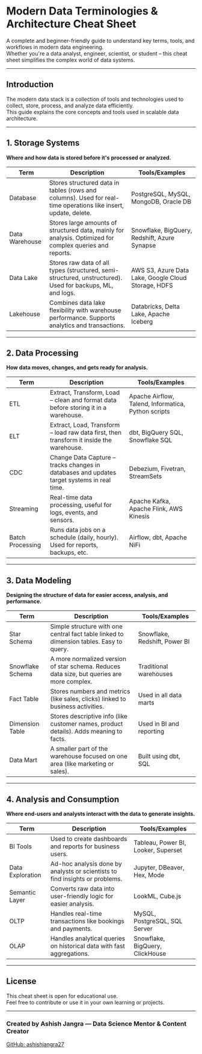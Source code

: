 # Modern Data Terminologies & Architecture Cheat Sheet

A complete and beginner-friendly guide to understand key terms, tools, and workflows in modern data engineering.  
Whether you're a data analyst, engineer, scientist, or student – this cheat sheet simplifies the complex world of data systems.

---

## Introduction

The modern data stack is a collection of tools and technologies used to collect, store, process, and analyze data efficiently.  
This guide explains the core concepts and tools used in scalable data architecture.

---

## 1. Storage Systems

**Where and how data is stored before it's processed or analyzed.**

| Term             | Description                                                                                          | Tools/Examples                                       |
|------------------|------------------------------------------------------------------------------------------------------|------------------------------------------------------|
| Database         | Stores structured data in tables (rows and columns). Used for real-time operations like insert, update, delete. | PostgreSQL, MySQL, MongoDB, Oracle DB               |
| Data Warehouse   | Stores large amounts of structured data, mainly for analysis. Optimized for complex queries and reports. | Snowflake, BigQuery, Redshift, Azure Synapse       |
| Data Lake        | Stores raw data of all types (structured, semi-structured, unstructured). Used for backups, ML, and logs. | AWS S3, Azure Data Lake, Google Cloud Storage, HDFS |
| Lakehouse        | Combines data lake flexibility with warehouse performance. Supports analytics and transactions.       | Databricks, Delta Lake, Apache Iceberg              |

---

## 2. Data Processing

**How data moves, changes, and gets ready for analysis.**

| Term             | Description                                                                                          | Tools/Examples                                       |
|------------------|------------------------------------------------------------------------------------------------------|------------------------------------------------------|
| ETL              | Extract, Transform, Load – clean and format data before storing it in a warehouse.                  | Apache Airflow, Talend, Informatica, Python scripts  |
| ELT              | Extract, Load, Transform – load raw data first, then transform it inside the warehouse.             | dbt, BigQuery SQL, Snowflake SQL                     |
| CDC              | Change Data Capture – tracks changes in databases and updates target systems in real time.          | Debezium, Fivetran, StreamSets                       |
| Streaming        | Real-time data processing, useful for logs, events, and sensors.                                    | Apache Kafka, Apache Flink, AWS Kinesis              |
| Batch Processing | Runs data jobs on a schedule (daily, hourly). Used for reports, backups, etc.                       | Airflow, dbt, Apache NiFi                            |

---

## 3. Data Modeling

**Designing the structure of data for easier access, analysis, and performance.**

| Term             | Description                                                                                          | Tools/Examples                          |
|------------------|------------------------------------------------------------------------------------------------------|-----------------------------------------|
| Star Schema      | Simple structure with one central fact table linked to dimension tables. Easy to query.              | Snowflake, Redshift, Power BI           |
| Snowflake Schema | A more normalized version of star schema. Reduces data size, but queries are more complex.          | Traditional warehouses                  |
| Fact Table       | Stores numbers and metrics (like sales, clicks) linked to business activities.                      | Used in all data marts                  |
| Dimension Table  | Stores descriptive info (like customer names, product details). Adds meaning to facts.              | Used in BI and reporting                |
| Data Mart        | A smaller part of the warehouse focused on one area (like marketing or sales).                      | Built using dbt, SQL                    |

---

## 4. Analysis and Consumption

**Where end-users and analysts interact with the data to generate insights.**

| Term             | Description                                                                                          | Tools/Examples                           |
|------------------|------------------------------------------------------------------------------------------------------|------------------------------------------|
| BI Tools         | Used to create dashboards and reports for business users.                                            | Tableau, Power BI, Looker, Superset      |
| Data Exploration | Ad-hoc analysis done by analysts or scientists to find insights or problems.                        | Jupyter, DBeaver, Hex, Mode              |
| Semantic Layer   | Converts raw data into user-friendly logic for easier analysis.                                      | LookML, Cube.js                          |
| OLTP             | Handles real-time transactions like bookings and payments.                                           | MySQL, PostgreSQL, SQL Server            |
| OLAP             | Handles analytical queries on historical data with fast aggregations.                               | Snowflake, BigQuery, ClickHouse          |

---

## License

This cheat sheet is open for educational use.  
Feel free to contribute or use it in your own learning or projects.

---

### Created by Ashish Jangra — Data Science Mentor & Content Creator  
[GitHub: ashishjangra27](https://github.com/ashishjangra27)
